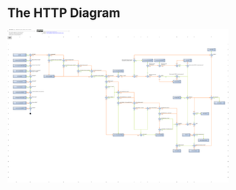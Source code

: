 # The HTTP Diagram

[![HTTP Diagram](../assets/http-diagram-v3.png "Click to Zoom")](../assets/http-diagram-v3.png)
